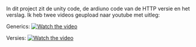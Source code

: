In dit project zit de unity code, de ardiuno code van de HTTP versie en het verslag. Ik heb twee videos geupload naar youtube met uitleg:

Generics:
[![Watch the video](https://img.youtube.com/vi/ZGAlrgQggJ8/maxresdefault.jpg)](https://youtu.be/ZGAlrgQggJ8)

Versies:
[![Watch the video](https://img.youtube.com/vi/S0LyoVBL1DQ/maxresdefault.jpg)](https://youtu.be/S0LyoVBL1DQ)
